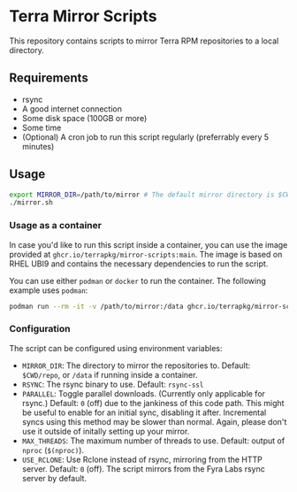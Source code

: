 # Terra Mirror Scripts

This repository contains scripts to mirror Terra RPM repositories to a local directory.

## Requirements

- rsync
- A good internet connection
- Some disk space (100GB or more)
- Some time
- (Optional) A cron job to run this script regularly (preferrably every 5 minutes)

## Usage

```bash
export MIRROR_DIR=/path/to/mirror # The default mirror directory is $CWD/repo
./mirror.sh
```

### Usage as a container

In case you'd like to run this script inside a container, you can use the image provided at `ghcr.io/terrapkg/mirror-scripts:main`. The image is based on RHEL UBI9 and contains the necessary dependencies to run the script.

You can use either `podman` or `docker` to run the container. The following example uses `podman`:

```bash
podman run --rm -it -v /path/to/mirror:/data ghcr.io/terrapkg/mirror-script:main
```

### Configuration

The script can be configured using environment variables:

- `MIRROR_DIR`: The directory to mirror the repositories to. Default: `$CWD/repo`, or `/data` if running inside a container.
- `RSYNC`: The rsync binary to use. Default: `rsync-ssl`
- `PARALLEL`: Toggle parallel downloads. (Currently only applicable for rsync.) Default: `0` (off) due to the jankiness of this code path. This might be useful to enable for an initial sync, disabling it after. Incremental syncs using this method may be slower than normal. Again, please don't use it outside of initally setting up your mirror.
- `MAX_THREADS`: The maximum number of threads to use. Default: output of `nproc` (`$(nproc)`).
- `USE_RCLONE`: Use Rclone instead of rsync, mirroring from the HTTP server. Default: `0` (off). The script mirrors from the Fyra Labs rsync server by default.
